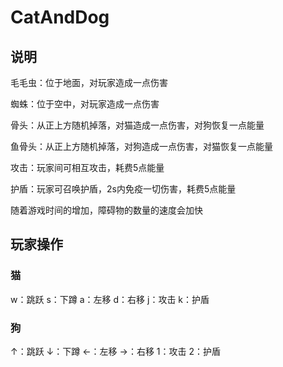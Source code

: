 # CatAndDog
## 说明
毛毛虫：位于地面，对玩家造成一点伤害

蜘蛛：位于空中，对玩家造成一点伤害

骨头：从正上方随机掉落，对猫造成一点伤害，对狗恢复一点能量

鱼骨头：从正上方随机掉落，对狗造成一点伤害，对猫恢复一点能量

攻击：玩家间可相互攻击，耗费5点能量

护盾：玩家可召唤护盾，2s内免疫一切伤害，耗费5点能量

随着游戏时间的增加，障碍物的数量的速度会加快
## 玩家操作
### 猫
w：跳跃
s：下蹲
a：左移
d：右移
j：攻击
k：护盾
### 狗
&uarr;：跳跃
&darr;：下蹲
&larr;：左移
&rarr;：右移
1：攻击
2：护盾